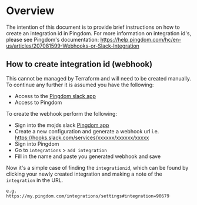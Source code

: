 # Overview


The intention of this document is to provide brief instructions on how to create an integration id in Pingdom. For more information on integration id's, please see Pingdom's documentation: https://help.pingdom.com/hc/en-us/articles/207081599-Webhooks-or-Slack-Integration
## How to create integration id (webhook)


This cannot be managed by Terraform and will need to be created manually. To continue any further it is assumed you have the following:
 - Access to the [Pingdom slack app](https://slack.com/apps/A0F814AV7-pingdom?next_id=0)
 - Access to Pingdom

To create the webhook perform the following:

- Sign into the mojds slack [Pingdom app](https://slack.com/apps/A0F814AV7-pingdom?next_id=0)
- Create a new configuration and generate a webhook url i.e. https://hooks.slack.com/services/xxxxxx/xxxxxx/xxxxx
- Sign into Pingdom
- Go to `integrations` > `add integration`
- Fill in the name and paste you generated webhook and save

Now it's a simple case of finding the `integrationid`, which can be found by clicking your newly created integration and making a note of the `integration` in the URL.

```
e.g. 
https://my.pingdom.com/integrations/settings#integration=90679
```
